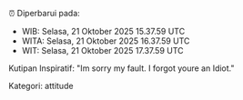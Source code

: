 ⏰ Diperbarui pada:
- WIB: Selasa, 21 Oktober 2025 15.37.59 UTC
- WITA: Selasa, 21 Oktober 2025 16.37.59 UTC
- WIT: Selasa, 21 Oktober 2025 17.37.59 UTC

Kutipan Inspiratif:
"Im sorry my fault. I forgot youre an Idiot."


Kategori: attitude

